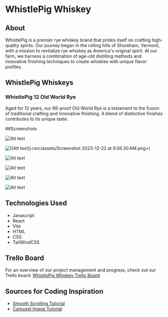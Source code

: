 # WhistlePig Whiskey

## About
WhistlePig is a premier rye whiskey brand that prides itself on crafting high-quality spirits. Our journey began in the rolling hills of Shoreham, Vermont, with a mission to revitalize rye whiskey as America's original spirit. At our farm, we harness a combination of age-old distilling methods and innovative finishing techniques to create whiskies with unique flavor profiles.

## WhistlePig Whiskeys
### WhistlePig 12 Old World Rye
Aged for 12 years, our 86-proof Old World Rye is a testament to the fusion of traditional crafting and innovative finishing. A blend of distinctive finishes contributes to its unique taste.

##Screenshots

![Alt text](<src/assets/Screenshot 2023-12-22 at 9.06.30 AM.png>)

![!\[Alt text\](<src/assets/Screenshot 2023-12-22 at 9.06.30 AM.png>)](<src/assets/Screenshot 2023-12-22 at 9.06.35 AM.png>)

![Alt text](<src/assets/Screenshot 2023-12-22 at 9.06.39 AM.png>)

![Alt text](<src/assets/Screenshot 2023-12-22 at 9.06.44 AM copy.png>)

![Alt text](<src/assets/Screenshot 2023-12-22 at 9.06.44 AM.png>)

![Alt text](<src/assets/Screenshot 2023-12-22 at 9.06.47 AM.png>)

## Technologies Used
- Javascript
- React
- Vite
- HTML
- CSS
- TailWindCSS

## Trello Board
For an overview of our project management and progress, check out our Trello board:
[WhistlePig Whiskey Trello Board](https://trello.com/b/P9CO5HjC/whiskey)


## Sources for Coding Inspiration
- [Smooth Scrolling Tutorial](https://www.youtube.com/watch?v=QzW03hyw_bU)
- [Carousel Image Tutorial](https://youtu.be/QpsGo8kZiTo?si=2_gCJs92H1Fi4c1i)
